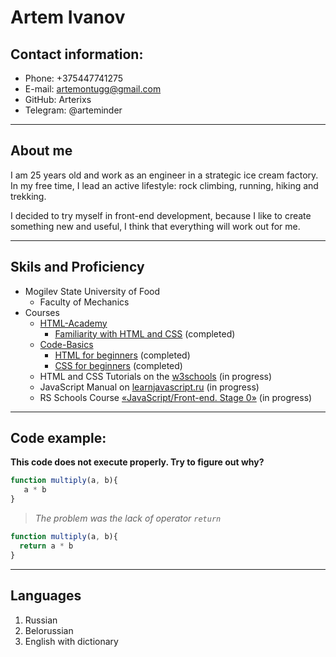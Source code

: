 # Artem Ivanov

## Contact information:

* Phone: +375447741275
* E-mail: artemontugg@gmail.com
* GitHub: Arterixs
* Telegram: @arteminder
___
## About me

I am 25 years old and work as an engineer in a strategic ice cream factory. In my free time, I lead an active lifestyle: rock climbing, running, hiking and trekking.

I decided to try myself in front-end development, because I like to create something new and useful, I think that everything will work out for me.

____
## Skils and Proficiency

+ Mogilev State University of Food
   -  Faculty of Mechanics
+ Courses
	-  [HTML-Academy](https://htmlacademy.ru/)
		-  [Familiarity with HTML and CSS](https://htmlacademy.ru/courses/basic-html-css) (completed)
	- [Code-Basics](https://ru.code-basics.com/)
		- [HTML for beginners](https://ru.code-basics.com/languages/html) (completed)
		- [CSS for beginners](https://ru.code-basics.com/languages/css) (completed)
	- HTML and CSS Tutorials on the [w3schools](https://www.w3schools.com/) (in progress)
	- JavaScript Manual on [learnjavascript.ru](https://learn.javascript.ru/) (in progress)
	- RS Schools Course [«JavaScript/Front-end. Stage 0»](https://rs.school/js-stage0/) (in progress)

	
___
## Code example:

__This code does not execute properly. Try to figure out why?__ 

```javascript
function multiply(a, b){
   a * b
}
```
>_The problem was the lack of operator `return`_
```javascript
function multiply(a, b){
  return a * b
}
```


___
## Languages

1. Russian
2. Belorussian
3. English with dictionary
